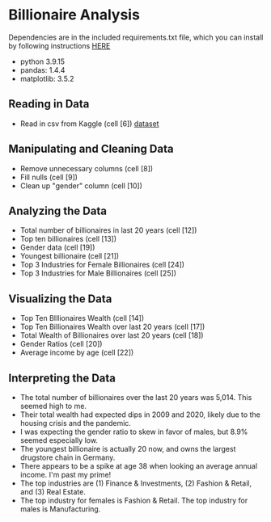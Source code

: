 # Billionaire Analysis

Dependencies are in the included requirements.txt file, which you can install by following instructions [HERE](https://datumorphism.leima.is/til/programming/python/python-anaconda-install-requirements/)

* python 3.9.15
* pandas: 1.4.4
* matplotlib: 3.5.2

## Reading in Data
* Read in csv from Kaggle (cell [6]) [dataset](https://www.kaggle.com/datasets/salimwid/global-billionaire-wealth-and-sources-2002-2023)


## Manipulating and Cleaning Data
* Remove unnecessary columns (cell [8])
* Fill nulls (cell [9])
* Clean up "gender" column (cell [10])


## Analyzing the Data
* Total number of billionaires in last 20 years (cell [12])
* Top ten billionaires (cell [13])
* Gender data (cell [19])
* Youngest billionaire (cell [21])
* Top 3 Industries for Female Billionaires (cell [24])
* Top 3 Industries for Male Billionaires (cell [25])


## Visualizing the Data
* Top Ten BIllionaires Wealth (cell [14])
* Top Ten Billionaires Wealth over last 20 years (cell [17])
* Total Wealth of Billionaires over last 20 years (cell [18])
* Gender Ratios (cell [20])
* Average income by age (cell [22])


## Interpreting the Data
* The total number of billionaires over the last 20 years was 5,014. This seemed high to me. 
* Their total wealth had expected dips in 2009 and 2020, likely due to the housing crisis and the pandemic.
* I was expecting the gender ratio to skew in favor of males, but 8.9% seemed especially low. 
* The youngest billionaire is actually 20 now, and owns the largest drugstore chain in Germany.
* There appears to be a spike at age 38 when looking an average annual income. I'm past my prime!
* The top industries are (1) Finance & Investments, (2) Fashion & Retail, and (3) Real Estate.
* The top industry for females is Fashion & Retail. The top industry for males is Manufacturing. 